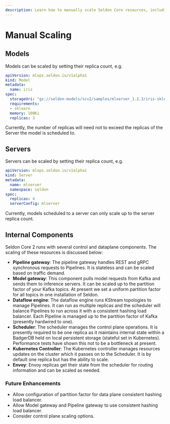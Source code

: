 ```yaml
---
description: Learn how to manually scale Seldon Core resources, including model replicas and server configurations.
---
```


# Manual Scaling

## Models

Models can be scaled by setting their replica count, e.g.

```yaml
apiVersion: mlops.seldon.io/v1alpha1
kind: Model
metadata:
  name: iris
spec:
  storageUri: "gs://seldon-models/scv2/samples/mlserver_1.2.3/iris-sklearn"
  requirements:
  - sklearn
  memory: 100Ki
  replicas: 3
```

Currently, the number of replicas will need not to exceed the replicas of the Server the model is scheduled to.

## Servers

Servers can be scaled by setting their replica count, e.g.

```yaml
apiVersion: mlops.seldon.io/v1alpha1
kind: Server
metadata:
  name: mlserver
  namespace: seldon
spec:
  replicas: 4
  serverConfig: mlserver
```

Currently, models scheduled to a server can only scale up to the server replica count.

## Internal Components

Seldon Core 2 runs with several control and dataplane components. The scaling of these resources
is discussed below:

- **Pipeline gateway**: The pipeline gateway handles REST and gRPC synchronous requests to Pipelines. It is stateless and can be scaled based on traffic demand.
- **Model gateway**: This component pulls model requests from Kafka and sends them to inference servers. It can be scaled up to the partition factor of your Kafka topics. At present we set a uniform partition factor for all topics in one installation of Seldon.
- **Dataflow engine**: The dataflow engine runs KStream topologies to manage Pipelines. It can run as multiple replicas and the scheduler will balance Pipelines to run across it with a consistent hashing load balancer. Each Pipeline is managed up to the partition factor of Kafka (presently hardwired to one).
- **Scheduler**: The scheduler manages the control plane operations. It is presently required to be one replica as it maintains
  internal state within a BadgerDB held on local persistent storage (stateful set in Kubernetes). Performance tests have shown this not to be a bottleneck at present.
- **Kubernetes Controller**: The Kubernetes controller manages resources updates on the cluster which it passes on to the Scheduler. It is by default one replica but has the ability to scale.
- **Envoy**: Envoy replicas get their state from the scheduler for routing information and can be scaled as needed.


### Future Enhancements

* Allow configuration of partition factor for data plane consistent hashing load balancer.
* Allow Model gateway and Pipeline gateway to use consistent hashing load balancer.
* Consider control plane scaling options.
